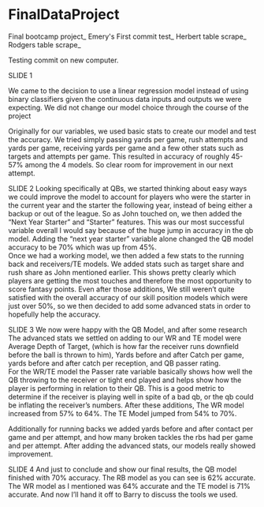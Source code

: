 # FinalDataProject
Final bootcamp project_
Emery's First commit test_
Herbert table scrape_
Rodgers table scrape_


Testing commit on new computer.

SLIDE 1 

We came to the decision to use a linear regression model instead of using binary classifiers given the continuous data inputs and outputs we were expecting. We did not change our model choice through the course of the project


Originally for our variables, we used basic stats to create our model and test the accuracy. We tried simply passing yards per game, rush attempts and yards per game, receiving yards per game and a few other stats such as targets and attempts per game. This resulted in accuracy of roughly 45-57% among the 4 models. So clear room for improvement in our next attempt. 
 
SLIDE 2
 Looking specifically at QBs,  we started thinking about easy ways we could improve the model to account for players who were the starter in the current year and the starter the following year, instead of being either a backup or out of the league. So as John touched on, we then added the “Next Year Starter” and “Starter” features. This was our most successful variable overall I would say because of the huge jump in accuracy in the qb model.   Adding the “next year starter” variable alone changed the QB model accuracy to be 70% which was up from 45%.  
Once we had a working model, we then added a few stats to the running back and receivers/TE models. We added stats such as target share and rush share as John mentioned earlier. This shows pretty clearly which players are getting the most touches and therefore the most opportunity to score fantasy points.  Even after those additions, We still weren’t quite satisfied with the overall accuracy of our skill position models which were just over 50%, so we then decided to add some advanced stats in order to hopefully help the accuracy. 

SLIDE 3
We now were happy with the QB Model, and after some research The advanced stats we settled on adding to our WR and TE model were Average Depth of Target, (which is how far the receiver runs downfield before the ball is thrown to him), Yards before and after Catch per game, yards before and after catch per reception, and QB passer rating.  
For the WR/TE model the Passer rate variable basically shows how well the QB throwing to the receiver or tight end played and helps show how the player is performing in relation to their QB. This is a good metric to determine if the receiver is playing well in spite of a bad qb, or the qb could be inflating the receiver’s numbers.  After these additions, The WR model increased from 57% to 64%. The TE Model jumped from 54% to 70%.

Additionally for running backs we added yards before and after contact per game and per attempt, and how many broken tackles the rbs had per game and per attempt.  After adding the advanced stats, our models really showed improvement.  


SLIDE 4
And just to conclude and show our final results, the QB model finished with 70% accuracy. The RB model as you can see is 62% accurate. The WR model as I mentioned was 64% accurate and the TE model is 71% accurate. 
And now I’ll hand it off to Barry to discuss the tools we used. 

